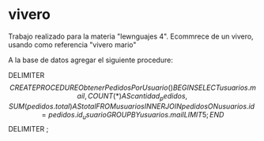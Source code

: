# vivero
Trabajo realizado para la materia "lewnguajes 4". Ecommrece de un vivero, usando como referencia "vivero mario"

A la base de datos agregar el siguiente procedure:

DELIMITER $$
CREATE PROCEDURE ObtenerPedidosPorUsuario()
BEGIN
    SELECT usuarios.mail, 
           COUNT(*) AS cantidad_pedidos, 
           SUM(pedidos.total) AS total
    FROM usuarios 
    INNER JOIN pedidos 
    ON usuarios.id = pedidos.id_usuario
    GROUP BY usuarios.mail LIMIT 5;
END $$
DELIMITER ;
